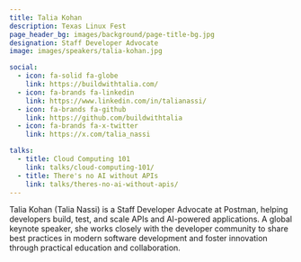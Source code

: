 ```yaml
---
title: Talia Kohan
description: Texas Linux Fest
page_header_bg: images/background/page-title-bg.jpg
designation: Staff Developer Advocate
image: images/speakers/talia-kohan.jpg

social:
  - icon: fa-solid fa-globe
    link: https://buildwithtalia.com/
  - icon: fa-brands fa-linkedin
    link: https://www.linkedin.com/in/talianassi/
  - icon: fa-brands fa-github
    link: https://github.com/buildwithtalia
  - icon: fa-brands fa-x-twitter
    link: https://x.com/talia_nassi

talks:
  - title: Cloud Computing 101
    link: talks/cloud-computing-101/
  - title: There's no AI without APIs
    link: talks/theres-no-ai-without-apis/
---
```


Talia Kohan (Talia Nassi) is a Staff Developer Advocate at Postman, helping
developers build, test, and scale APIs and AI-powered applications.  A global
keynote speaker, she works closely with the developer community to share best
practices in modern software development and foster innovation through
practical education and collaboration.
